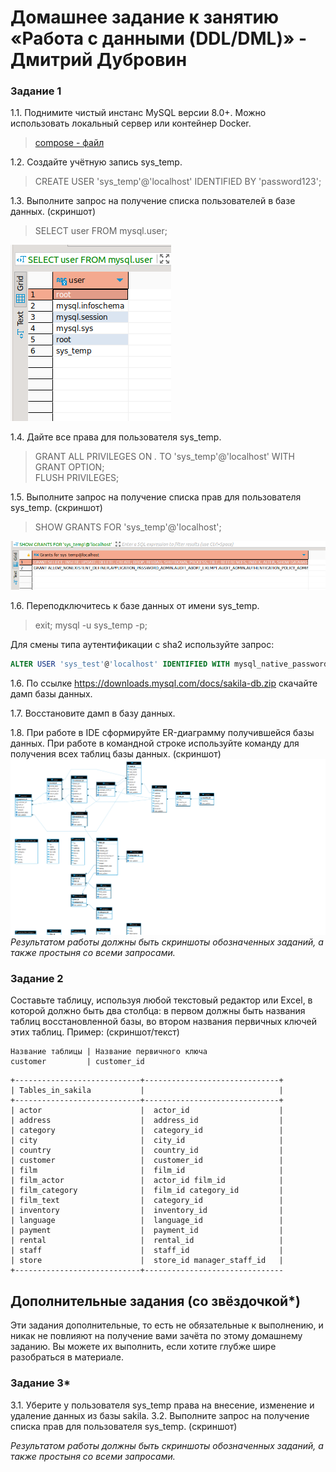 # Домашнее задание к занятию «Работа с данными (DDL/DML)» - Дмитрий Дубровин

### Задание 1
1.1. Поднимите чистый инстанс MySQL версии 8.0+. Можно использовать локальный сервер или контейнер Docker.
> [compose - файл](docker-compose.yml)

1.2. Создайте учётную запись sys_temp.
>CREATE USER 'sys_temp'@'localhost' IDENTIFIED BY 'password123';

1.3. Выполните запрос на получение списка пользователей в базе данных. (скриншот)
>SELECT user FROM mysql.user;

![img.png](img/1_3_0.png)

1.4. Дайте все права для пользователя sys_temp.

>GRANT ALL PRIVILEGES ON *.* TO 'sys_temp'@'localhost' WITH GRANT OPTION;\
>FLUSH PRIVILEGES;

1.5. Выполните запрос на получение списка прав для пользователя sys_temp. (скриншот)

>SHOW GRANTS FOR 'sys_temp'@'localhost';

![img.png](img/1_5_0.png)

1.6. Переподключитесь к базе данных от имени sys_temp.

>exit;
>mysql -u sys_temp -p;

Для смены типа аутентификации с sha2 используйте запрос:
```sql
ALTER USER 'sys_test'@'localhost' IDENTIFIED WITH mysql_native_password BY 'password';
```
1.6. По ссылке https://downloads.mysql.com/docs/sakila-db.zip скачайте дамп базы данных.

1.7. Восстановите дамп в базу данных.

1.8. При работе в IDE сформируйте ER-диаграмму получившейся базы данных. При работе в командной строке используйте команду для получения всех таблиц базы данных. (скриншот)
![img.png](img/1_8_0.png)
*Результатом работы должны быть скриншоты обозначенных заданий, а также простыня со всеми запросами.*


### Задание 2
Составьте таблицу, используя любой текстовый редактор или Excel, в которой должно быть два столбца: в первом должны быть названия таблиц восстановленной базы, во втором названия первичных ключей этих таблиц. Пример: (скриншот/текст)
```
Название таблицы | Название первичного ключа
customer         | customer_id
```

```
+----------------------------+------------------------------+
| Tables_in_sakila           |                              |
+----------------------------+------------------------------+
| actor                      |  actor_id                    |
| address                    |  address_id                  |
| category                   |  category_id                 |
| city                       |  city_id                     |
| country                    |  country_id                  |
| customer                   |  customer_id                 |
| film                       |  film_id                     |
| film_actor                 |  actor_id film_id            |
| film_category              |  film_id category_id         |
| film_text                  |  category_id                 |
| inventory                  |  inventory_id                |
| language                   |  language_id                 |
| payment                    |  payment_id                  |
| rental                     |  rental_id                   |
| staff                      |  staff_id                    |
| store                      |  store_id manager_staff_id   |  
+----------------------------+-------------------------------
```
## Дополнительные задания (со звёздочкой*)
Эти задания дополнительные, то есть не обязательные к выполнению, и никак не повлияют на получение вами зачёта по этому домашнему заданию. Вы можете их выполнить, если хотите глубже шире разобраться в материале.

### Задание 3*
3.1. Уберите у пользователя sys_temp права на внесение, изменение и удаление данных из базы sakila.
3.2. Выполните запрос на получение списка прав для пользователя sys_temp. (скриншот)



*Результатом работы должны быть скриншоты обозначенных заданий, а также простыня со всеми запросами.*
